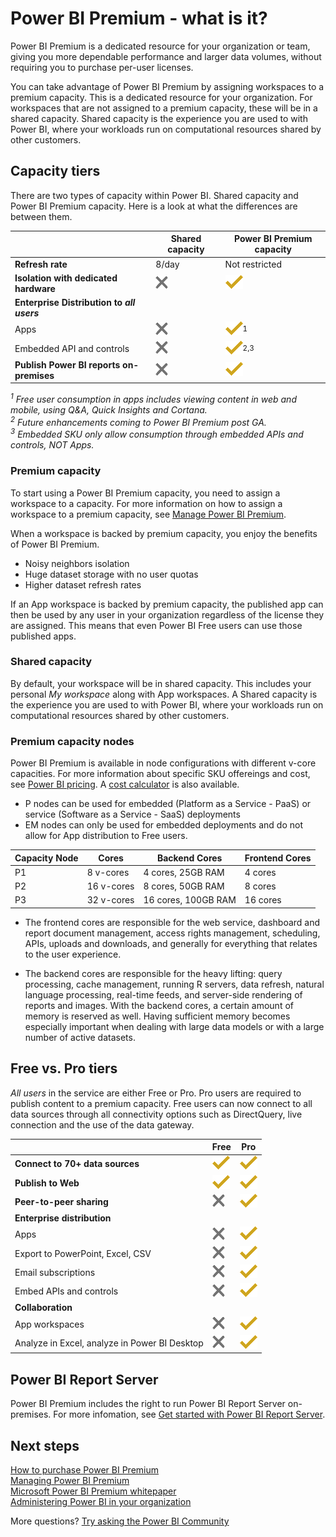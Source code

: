 <properties
   pageTitle="Power BI Pro content - what is it?"
   description="Power BI Premium is dedicated capacity for your organization or team, giving you more dependable performance and larger data volumes, without requiring you to purchase per-user licenses."
   services="powerbi"
   documentationCenter=""
   authors="guyinacube"
   manager="erikre"
   backup=""
   editor=""
   tags=""
   qualityFocus="no"
   qualityDate=""/>
<tags
   ms.service="powerbi"
   ms.devlang="NA"
   ms.topic="get-started-article"
   ms.tgt_pltfrm="NA"
   ms.workload="powerbi"
   ms.date="05/26/2017"
   ms.author="asaxton"/>

# Power BI Premium - what is it?

Power BI Premium is a dedicated resource for your organization or team, giving you more dependable performance and larger data volumes, without requiring you to purchase per-user licenses.

You can take advantage of Power BI Premium by assigning workspaces to a premium capacity. This is a dedicated resource for your organization. For workspaces that are not assigned to a premium capacity, these will be in a shared capacity. Shared capacity is the experience you are used to with Power BI, where your workloads run on computational resources shared by other customers.

## Capacity tiers

There are two types of capacity within Power BI. Shared capacity and Power BI Premium capacity. Here is a look at what the differences are between them.

||Shared capacity|Power BI Premium capacity|
|---------|---------|---------|
|**Refresh rate**|8/day|Not restricted|
|**Isolation with dedicated hardware**|![](media/common/not-available.png "Not available")|![](media/common/available.png "Available")|
|**Enterprise Distribution to** ***all users***|||
|Apps|![](media/common/not-available.png "Not available")|![](media/common/available.png "Available")<sup>1</sup>|
|Embedded API and controls|![](media/common/not-available.png "Not available")|![](media/common/available.png "Available")<sup>2,3</sup>|
|**Publish Power BI reports on-premises**|![](media/common/not-available.png "Not available")|![](media/common/available.png "Available")|

*<sup>1</sup> Free user consumption in apps includes viewing content in web and mobile, using Q&A, Quick Insights and Cortana.*  
*<sup>2</sup> Future enhancements coming to Power BI Premium post GA.*  
*<sup>3</sup> Embedded SKU only allow consumption through embedded APIs and controls, NOT Apps.*

### Premium capacity

To start using a Power BI Premium capacity, you need to assign a workspace to a capacity. For more information on how to assign a workspace to a premium capacity, see [Manage Power BI Premium](powerbi-admin-premium-manage.md).

When a workspace is backed by premium capacity, you enjoy the benefits of Power BI Premium.

- Noisy neighbors isolation
- Huge dataset storage with no user quotas
- Higher dataset refresh rates

If an App workspace is backed by premium capacity, the published app can then be used by any user in your organization regardless of the license they are assigned. This means that even Power BI Free users can use those published apps.

### Shared capacity

By default, your workspace will be in shared capacity. This includes your personal *My workspace* along with App workspaces. A Shared capacity is the experience you are used to with Power BI, where your workloads run on computational resources shared by other customers.

### Premium capacity nodes

Power BI Premium is available in node configurations with different v-core capacities. For more information about specific SKU offereings and cost, see [Power BI pricing](https://powerbi.microsoft.com/pricing/). A [cost calculator](https://powerbi.microsoft.com/calculator/) is also available.

- P nodes can be used for embedded (Platform as a Service - PaaS) or service (Software as a Service - SaaS) deployments
- EM nodes can only be used for embedded deployments and do not allow for App distribution to Free users.

|Capacity Node|Cores|Backend Cores|Frontend Cores|
|---------|---------|---------|---------|
|P1|8 v-cores|4 cores, 25GB RAM|4 cores|
|P2|16 v-cores|8 cores, 50GB RAM|8 cores|
|P3|32 v-cores|16 cores, 100GB RAM|16 cores|

* The frontend cores are responsible for the web service, dashboard and report document management, access rights management, scheduling, APIs, uploads and downloads, and generally for everything that relates to the user experience.

* The backend cores are responsible for the heavy lifting: query processing, cache management, running R servers, data refresh, natural language processing, real-time feeds, and server-side rendering of reports and images. With the backend cores, a certain amount of memory is reserved as well. Having sufficient memory becomes especially important when dealing with large data models or with a large number of active datasets.

## Free vs. Pro tiers

*All users* in the service are either Free or Pro. Pro users are required to publish content to a premium capacity. Free users can now connect to all data sources through all connectivity options such as DirectQuery, live connection and the use of the data gateway.

||Free|Pro|
|---------|---------|---------|
|**Connect to 70+ data sources**|![](media/common/available.png "Available")|![](media/common/available.png "Available")|
|**Publish to Web**|![](media/common/available.png "Available")|![](media/common/available.png "Available")|
|**Peer-to-peer sharing**|![](media/common/not-available.png "Not available")|![](media/common/available.png "Available")|
|**Enterprise distribution**|||
|Apps|![](media/common/not-available.png "Not available")|![](media/common/available.png "Available")|
|Export to PowerPoint, Excel, CSV|![](media/common/not-available.png "Not available")|![](media/common/available.png "Available")|
|Email subscriptions|![](media/common/not-available.png "Not available")|![](media/common/available.png "Available")|
|Embed APIs and controls|![](media/common/not-available.png "Not available")|![](media/common/available.png "Available")|
|**Collaboration**|||
|App workspaces|![](media/common/not-available.png "Not available")|![](media/common/available.png "Available")|
|Analyze in Excel, analyze in Power BI Desktop|![](media/common/not-available.png "Not available")|![](media/common/available.png "Available")|

## Power BI Report Server

Power BI Premium includes the right to run Power BI Report Server on-premises. For more infomation, see [Get started with Power BI Report Server](report-server/reportserver-get-started.md).

## Next steps

[How to purchase Power BI Premium](powerbi-admin-premium-purchase.md)  
[Managing Power BI Premium](powerbi-admin-premium-manage.md)  
[Microsoft Power BI Premium whitepaper](https://aka.ms/pbipremiumwhitepaper)  
[Administering Power BI in your organization](powerbi-admin-administering-power-bi-in-your-organization.md)  

More questions? [Try asking the Power BI Community](https://community.powerbi.com/)